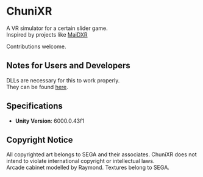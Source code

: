 # ChuniXR

A VR simulator for a certain slider game.<br>
Inspired by projects like [MaiDXR](https://github.com/xiaopeng12138/MaiDXR)

Contributions welcome.

## Notes for Users and Developers

DLLs are necessary for this to work properly.<br>
They can be found [here](https://github.com/MewoLab/ChuniXR/releases/tag/IO).

## Specifications

- **Unity Version**: 6000.0.43f1

## Copyright Notice

All copyrighted art belongs to SEGA and their associates. ChuniXR does not intend to violate international copyright or intellectual laws.<br>
Arcade cabinet modelled by Raymond. Textures belong to SEGA.
